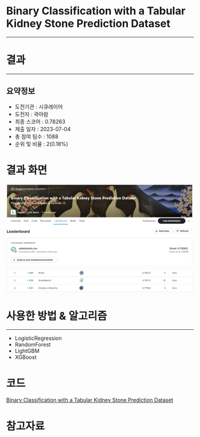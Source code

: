 # Binary Classification with a Tabular Kidney Stone Prediction Dataset
***
# 결과
***
## 요약정보
- 도전기관 : 시큐레이어
- 도전자 : 곽아람
- 최종 스코어 : 0.78263
- 제출 일자 : 2023-07-04
- 총 참여 팀수 : 1088
- 순위 및 비율 : 2(0.18%)

# 결과 화면
<img src="https://github.com/Arammmmm/kaggle/blob/84535a71cd28f9e980b56e745c489dff5512e7db/Binary%20Classification%20with%20a%20Tabular%20Kidney%20Stone%20Prediction%20Dataset/img/score.png">
<img src="https://github.com/Arammmmm/kaggle/blob/84535a71cd28f9e980b56e745c489dff5512e7db/Binary%20Classification%20with%20a%20Tabular%20Kidney%20Stone%20Prediction%20Dataset/img/leaderboard.png">

# 사용한 방법 & 알고리즘
***
- LogisticRegression
- RandomForest
- LightGBM
- XGBoost
  
# 코드
[Binary Classification with a Tabular Kidney Stone Prediction Dataset](https://github.com/Arammmmm/kaggle/blob/cd12c573ce58000e6caf24fd2ac59c24b908a6d8/Binary%20Classification%20with%20a%20Tabular%20Kidney%20Stone%20Prediction%20Dataset/Binary_Classification_with_a_Tabular_Kidney_Stone_Prediction_Dataset.ipynb)
# 참고자료
